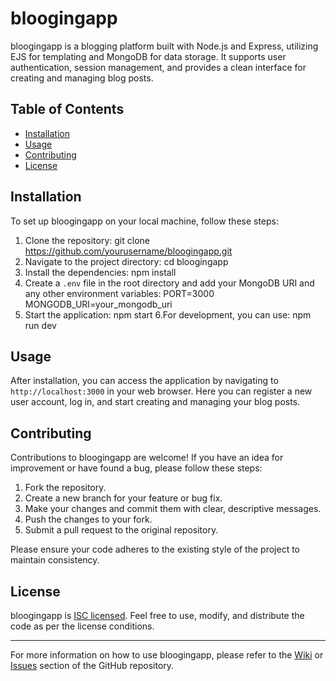 # bloogingapp

bloogingapp is a blogging platform built with Node.js and Express, utilizing EJS for templating and MongoDB for data storage. It supports user authentication, session management, and provides a clean interface for creating and managing blog posts.

## Table of Contents

- [Installation](#installation)
- [Usage](#usage)
- [Contributing](#contributing)
- [License](#license)

## Installation

To set up bloogingapp on your local machine, follow these steps:

1. Clone the repository: git clone https://github.com/yourusername/bloogingapp.git
2. Navigate to the project directory: cd bloogingapp
3. Install the dependencies: npm install
4. Create a `.env` file in the root directory and add your MongoDB URI and any other environment variables:
     PORT=3000
MONGODB_URI=your_mongodb_uri
5. Start the application:
 npm start
6.For development, you can use: npm run dev



## Usage

After installation, you can access the application by navigating to `http://localhost:3000` in your web browser. Here you can register a new user account, log in, and start creating and managing your blog posts.

## Contributing

Contributions to bloogingapp are welcome! If you have an idea for improvement or have found a bug, please follow these steps:

1. Fork the repository.
2. Create a new branch for your feature or bug fix.
3. Make your changes and commit them with clear, descriptive messages.
4. Push the changes to your fork.
5. Submit a pull request to the original repository.

Please ensure your code adheres to the existing style of the project to maintain consistency.

## License

bloogingapp is [ISC licensed](./LICENSE). Feel free to use, modify, and distribute the code as per the license conditions.

---

For more information on how to use bloogingapp, please refer to the [Wiki](https://github.com/yourusername/bloogingapp/wiki) or [Issues](https://github.com/yourusername/bloogingapp/issues) section of the GitHub repository.

